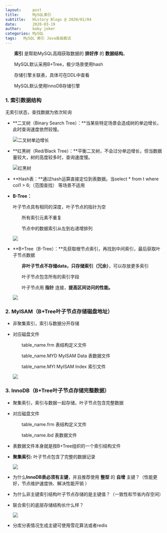 ```yaml
---
layout:     post
title:      MySQL索引
subtitle:   History Blogs @ 2020/01/04
date:       2020-03-19
author:     baby joker
categories:	MySQL
tags:	MySQL 索引 Java高级面试
---
```

　　**索引** 是帮助MySQL高翔获取数据的 **排好序** 的 **数据结构**。

　　MySQL默认采用B+Tree，极少场景使用hash

　　存储引擎关联表，具体可在DDL中查看

　　MySQL默认使用InnoDB存储引擎 









### 1. 索引数据结构

无索引状态，查找数据为依次轮询

- **二叉树（Binary Search Tree）：**当某些特定场景会造成树的单边增长，此时查询速度依然较慢。

    ![二叉树单边增长](https://raw.githubusercontent.com/ranmaosen/ranmaosen.github.io/master/img/mysql%E7%B4%A2%E5%BC%95_%E4%BA%8C%E5%8F%89%E6%A0%91%E5%8D%95%E8%BE%B9%E5%A2%9E%E9%95%BF.bmp)

- **红黑树（Red/Black Tree）：**平衡二叉树，不会过分单边增长，但当数据量较大，树的高度较多时，查询速度慢。

    ![红黑树](https://raw.githubusercontent.com/ranmaosen/ranmaosen.github.io/master/img/mysql%E7%B4%A2%E5%BC%95_%E7%BA%A2%E9%BB%91%E6%95%B0.bmp)

- **Hash表：**通过hash运算直接定位到表数据。当select * from t where col1 > 6;（范围查找） 等场景不适用

- **B-Tree：**

    叶子节点具有相同的深度，叶子节点的指针为空

    　　所有索引元素不重复

    　　节点中的数据索引从左到右递增排列

    ![](https://raw.githubusercontent.com/ranmaosen/ranmaosen.github.io/master/img/mysql%E7%B4%A2%E5%BC%95_B-Tree%E7%BB%93%E6%9E%84.bmp)

- **B+Tree（B-Tree）：**先获取根节点索引，再找到中间索引，最后获取叶子节点数据

  　　**非叶子节点不存储data，只存储索引（冗余）**，可以存放更多索引

    　　叶子节点包含所有的索引字段

    　　叶子节点用 **指针** 连接，**提高区间访问的性能。**
    
    ![](https://raw.githubusercontent.com/ranmaosen/ranmaosen.github.io/master/img/mysql%E7%B4%A2%E5%BC%95_B%2BTree%E7%BB%93%E6%9E%84.bmp)

### 2. MyISAM（B+Tree叶子节点存储磁盘地址）

- 非聚集索引，索引与数据分开存储

- 对应磁盘文件

  　　table_name.frm		表结构定义文件

    　　table_name.MYD		MyISAM Data 表数据文件

    　　table_name.MYI		MyISAM Index 索引文件 
    
    ![](https://raw.githubusercontent.com/ranmaosen/ranmaosen.github.io/master/img/mysql%E7%B4%A2%E5%BC%95_MyISAM%E5%AD%98%E5%82%A8%E5%BC%95%E6%93%8E%E7%B4%A2%E5%BC%95%E5%AE%9E%E7%8E%B0.bmp)

### 3. InnoDB（B+Tree叶子节点存储完整数据）

- 聚集索引，索引与数据一起存储，叶子节点包含完整数据

- 对应磁盘文件

  　　table_name.frm		表结构定义文件

    　　table_name.ibd		表数据文件

- 表数据文件本身就是按B+Tree组织的一个索引结构文件

- **聚集索引:** 叶子节点包含了完整的数据记录

    ![](https://raw.githubusercontent.com/ranmaosen/ranmaosen.github.io/master/img/mysql%E7%B4%A2%E5%BC%95_InnoDB%E4%B8%BB%E9%94%AE%E7%B4%A2%E5%BC%95%E7%BB%93%E6%9E%84.bmp)

- 为什么**InnoDB表必须有主键**，并且推荐使用 **整型** 的 **自增** 主键？（性能更好，节点维护速度快、解决性能开销 ）

- 为什么非主键索引结构叶子节点存储的是主键值？（一致性和节省内存空间）

- 联合索引的底层存储结构长什么样？

    ![](https://raw.githubusercontent.com/ranmaosen/ranmaosen.github.io/master/img/mysql%E7%B4%A2%E5%BC%95_InnoDB%E8%81%94%E5%90%88%E7%B4%A2%E5%BC%95%E7%BB%93%E6%9E%84.bmp)

- 分库分表情况生成主键可使用雪花算法或者redis